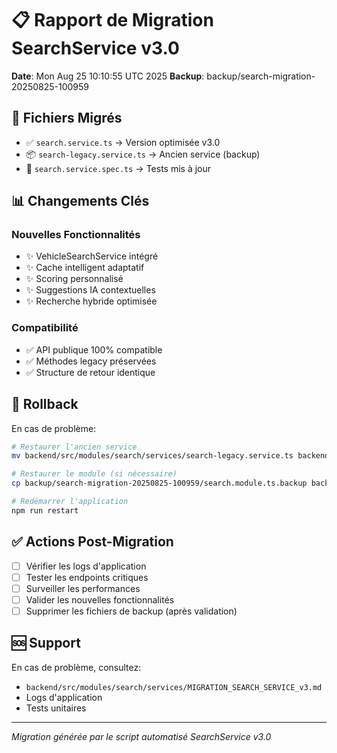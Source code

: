 # 📋 Rapport de Migration SearchService v3.0

**Date**: Mon Aug 25 10:10:55 UTC 2025
**Backup**: backup/search-migration-20250825-100959

## 📁 Fichiers Migrés

- ✅ `search.service.ts` → Version optimisée v3.0
- 📦 `search-legacy.service.ts` → Ancien service (backup)
- 🧪 `search.service.spec.ts` → Tests mis à jour

## 📊 Changements Clés

### Nouvelles Fonctionnalités
- ✨ VehicleSearchService intégré
- ✨ Cache intelligent adaptatif
- ✨ Scoring personnalisé
- ✨ Suggestions IA contextuelles
- ✨ Recherche hybride optimisée

### Compatibilité
- ✅ API publique 100% compatible
- ✅ Méthodes legacy préservées
- ✅ Structure de retour identique

## 🔄 Rollback

En cas de problème:

```bash
# Restaurer l'ancien service
mv backend/src/modules/search/services/search-legacy.service.ts backend/src/modules/search/services/search.service.ts

# Restaurer le module (si nécessaire)
cp backup/search-migration-20250825-100959/search.module.ts.backup backend/src/modules/search/search.module.ts

# Redémarrer l'application
npm run restart
```

## ✅ Actions Post-Migration

- [ ] Vérifier les logs d'application
- [ ] Tester les endpoints critiques
- [ ] Surveiller les performances
- [ ] Valider les nouvelles fonctionnalités
- [ ] Supprimer les fichiers de backup (après validation)

## 🆘 Support

En cas de problème, consultez:
- `backend/src/modules/search/services/MIGRATION_SEARCH_SERVICE_v3.md`
- Logs d'application
- Tests unitaires

---
*Migration générée par le script automatisé SearchService v3.0*
